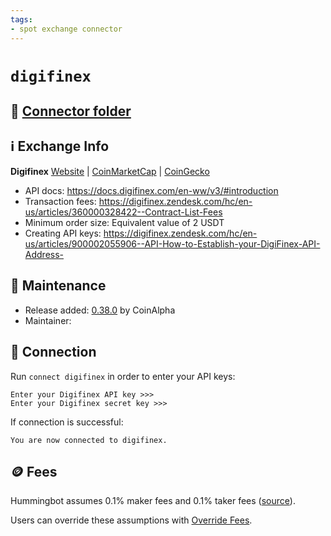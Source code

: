 ```yaml
---
tags:
- spot exchange connector
---
```


# `digifinex`

## 📁 [Connector folder](https://github.com/hummingbot/hummingbot/tree/master/hummingbot/connector/exchange/digifinex)

## ℹ️ Exchange Info

**Digifinex** 
[Website](https://www.digifinex.com/vi-vn) | [CoinMarketCap](https://coinmarketcap.com/exchanges/digifinex/) | [CoinGecko](https://www.coingecko.com/en/exchanges/digifinex)

* API docs: https://docs.digifinex.com/en-ww/v3/#introduction
* Transaction fees: https://digifinex.zendesk.com/hc/en-us/articles/360000328422--Contract-List-Fees
* Minimum order size: Equivalent value of 2 USDT
* Creating API keys: https://digifinex.zendesk.com/hc/en-us/articles/900002055906--API-How-to-Establish-your-DigiFinex-API-Address-

## 👷 Maintenance

* Release added: [0.38.0](/release-notes/0.38.0/) by CoinAlpha
* Maintainer:

## 🔑 Connection

Run `connect digifinex` in order to enter your API keys:
 
```
Enter your Digifinex API key >>>
Enter your Digifinex secret key >>>
```

If connection is successful:
```
You are now connected to digifinex.
```

## 🪙 Fees

Hummingbot assumes 0.1% maker fees and 0.1% taker fees ([source](https://github.com/hummingbot/hummingbot/blob/master/hummingbot/connector/exchange/digifinex/digifinex_utils.py#L15)).

Users can override these assumptions with [Override Fees](/global-configs/override-fees/).